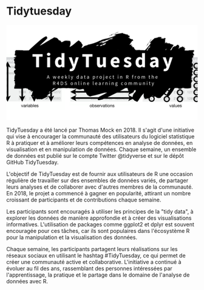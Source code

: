 # Tidytuesday

![Description de l'image](tt_logo.png)

TidyTuesday a été lancé par Thomas Mock en 2018. Il s'agit d'une initiative qui vise à encourager la communauté des utilisateurs du logiciel statistique R à pratiquer et à améliorer leurs compétences en analyse de données, en visualisation et en manipulation de données. Chaque semaine, un ensemble de données est publié sur le compte Twitter @tidyverse et sur le dépôt GitHub TidyTuesday.

L'objectif de TidyTuesday est de fournir aux utilisateurs de R une occasion régulière de travailler sur des ensembles de données variés, de partager leurs analyses et de collaborer avec d'autres membres de la communauté. En 2018, le projet a commencé à gagner en popularité, attirant un nombre croissant de participants et de contributions chaque semaine.

Les participants sont encouragés à utiliser les principes de la "tidy data", à explorer les données de manière approfondie et à créer des visualisations informatives. L'utilisation de packages comme ggplot2 et dplyr est souvent encouragée pour ces tâches, car ils sont populaires dans l'écosystème R pour la manipulation et la visualisation des données.

Chaque semaine, les participants partagent leurs réalisations sur les réseaux sociaux en utilisant le hashtag #TidyTuesday, ce qui permet de créer une communauté active et collaborative. L'initiative a continué à évoluer au fil des ans, rassemblant des personnes intéressées par l'apprentissage, la pratique et le partage dans le domaine de l'analyse de données avec R.